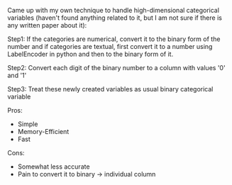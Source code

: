 
Came up with my own technique to handle high-dimensional categorical variables (haven't found anything related to it, but I am not sure if there is any written paper about it):

Step1: If the categories are numerical, convert it to the binary form of the number and if categories are textual, first convert it to a number using LabelEncoder in python and then to the binary form of it.

Step2: Convert each digit of the binary number to a column with values '0' and '1'

Step3: Treat these newly created variables as usual binary categorical variable

Pros:
- Simple
- Memory-Efficient
- Fast

Cons:
- Somewhat less accurate
- Pain to convert it to binary -> individual column
